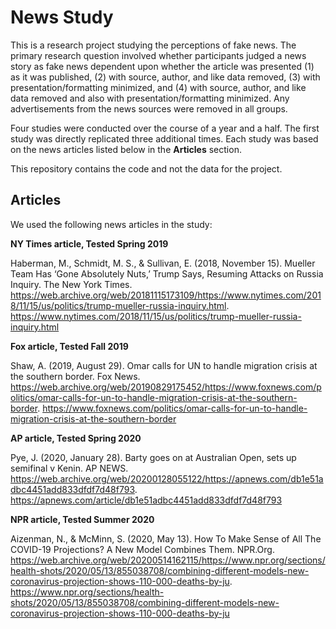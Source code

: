 # News Study

This is a research project studying the perceptions of fake news. The primary research question involved whether participants judged a news story as fake news dependent upon whether the article was presented (1) as it was published, (2) with source, author, and like data removed, (3) with presentation/formatting minimized, and (4) with source, author, and like data removed and also with presentation/formatting minimized. Any advertisements from the news sources were removed in all groups.

Four studies were conducted over the course of a year and a half. The first study was directly replicated three additional times. Each study was based on the news articles listed below in the **Articles** section.

This repository contains the code and not the data for the project.

## Articles

We used the following news articles in the study:

**NY Times article, Tested Spring 2019**

Haberman, M., Schmidt, M. S., & Sullivan, E. (2018, November 15). Mueller Team Has ‘Gone Absolutely Nuts,’ Trump Says, Resuming Attacks on Russia Inquiry. The New York Times. https://web.archive.org/web/20181115173109/https://www.nytimes.com/2018/11/15/us/politics/trump-mueller-russia-inquiry.html. https://www.nytimes.com/2018/11/15/us/politics/trump-mueller-russia-inquiry.html

**Fox article, Tested Fall 2019**

Shaw, A. (2019, August 29). Omar calls for UN to handle migration crisis at the southern border. Fox News. https://web.archive.org/web/20190829175452/https://www.foxnews.com/politics/omar-calls-for-un-to-handle-migration-crisis-at-the-southern-border. https://www.foxnews.com/politics/omar-calls-for-un-to-handle-migration-crisis-at-the-southern-border

**AP article, Tested Spring 2020**

Pye, J. (2020, January 28). Barty goes on at Australian Open, sets up semifinal v Kenin. AP NEWS. https://web.archive.org/web/20200128055122/https://apnews.com/db1e51adbc4451add833dfdf7d48f793. https://apnews.com/article/db1e51adbc4451add833dfdf7d48f793

**NPR article, Tested Summer 2020**

Aizenman, N., & McMinn, S. (2020, May 13). How To Make Sense of All The COVID-19 Projections? A New Model Combines Them. NPR.Org. https://web.archive.org/web/20200514162115/https://www.npr.org/sections/health-shots/2020/05/13/855038708/combining-different-models-new-coronavirus-projection-shows-110-000-deaths-by-ju. https://www.npr.org/sections/health-shots/2020/05/13/855038708/combining-different-models-new-coronavirus-projection-shows-110-000-deaths-by-ju

